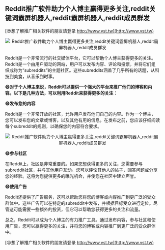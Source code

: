 ## **Reddit推广软件助力个人博主赢得更多关注,reddit关键词霸屏机器人,reddit霸屏机器人,reddit成员群发**

[😍想了解推广相关软件的朋友请登录 http://www.vst.tw](http://www.vst.tw)

 <center><img src="https://vst.tw/MP4/tuiguang/png/0.png" alt="Reddit推广软件助力个人博主赢得更多关注,reddit关键词霸屏机器人,reddit霸屏机器人,reddit成员群发"></center>

Reddit是一个非常流行的社交媒体平台，它可以帮助个人博主获得更多的关注。Reddit是一个由用户驱动的网站，用户可以发布内容、评论和投票，并将它们组织成称为“subreddits”的主题社区。这些subreddits涵盖了几乎所有的话题，从科技到美食，从音乐到时事。

**😄对于个人博主来说，Reddit可以提供一个强大的平台来推广他们的博客和内容。以下是几种方法，可以利用Reddit来获得更多的关注：**

**😄发布您的内容**

Reddit是一个非常开放的社区，允许用户发布他们自己的内容。作为一个博主，您可以发布您的文章或博客，以及其他有用的信息。在发布之前，您应该仔细阅读每个subreddit的规则，以确保您的内容符合要求。

 <center><img src="https://vst.tw/MP4/tuiguang/png/8.png" alt="Reddit推广软件助力个人博主赢得更多关注,reddit关键词霸屏机器人,reddit霸屏机器人,reddit成员群发"></center>

**😄参与社区**

在Reddit上，社区是非常重要的。如果您想获得更多的关注，您需要参与subreddit社区，并与其他用户互动。您可以评论其他人的帖子，回答问题或分享您的经验。这将为您提供更多的曝光机会，并使您在社区中建立声誉。

**😄使用广告**

Reddit还提供了广告服务，这可以帮助您将您的博客或内容推广到更广泛的受众群体中。这些广告可以在特定的subreddit中发布，并根据目标受众进行定位。尽管这可能需要一些额外的投资，但它可以帮助您获得更多的关注和流量。

总之，Reddit可以成为个人博主的有力推广工具。通过发布内容，参与社区和使用广告，您可以赢得更多的关注，并将您的博客或内容推广到更广泛的受众群体中。

[😍想了解推广相关软件的朋友请登录 http://www.vst.tw](http://www.vst.tw)



